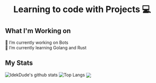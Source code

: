 <h1 align="center"> Learning to code with Projects 💻 </h1>

## What I'm Working on
  🤖 I’m currently working on Bots\
  📝 I’m currently learning Golang and Rust

## My Stats
![IdekDude's github stats](https://github-readme-stats.vercel.app/api?username=IdekDude&show_icons=true&title_color=FFFF00&bg_color=000000&text_color=FFFFFF&include_all_commits=true&hide=issues) 
![Top Langs](https://github-readme-stats.vercel.app/api/top-langs/?username=IdekDude&layout=compact&title_color=FFFF00&bg_color=000000)
<a align="center" href="https://hits.seeyoufarm.com"><img align="center" src="https://hits.seeyoufarm.com/api/count/incr/badge.svg?url=https%3A%2F%2Fgithub.com%2FIdekDude&count_bg=%23FF00CA&title_bg=%23555555&icon=&icon_color=%23E7E7E7&title=hits&edge_flat=false"/></a>
